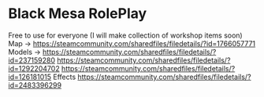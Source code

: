 
# Black Mesa RolePlay
Free to use for everyone
(I will make collection of workshop items soon)
Map -> https://steamcommunity.com/sharedfiles/filedetails/?id=1766057771
Models -> 
https://steamcommunity.com/sharedfiles/filedetails/?id=237159280
https://steamcommunity.com/sharedfiles/filedetails/?id=1292204702
https://steamcommunity.com/sharedfiles/filedetails/?id=126181015
Effects 
https://steamcommunity.com/sharedfiles/filedetails/?id=2483396299
